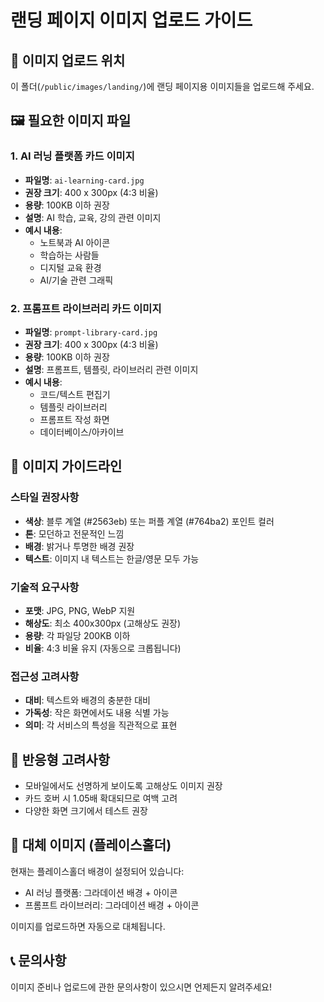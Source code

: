 # 랜딩 페이지 이미지 업로드 가이드

## 📁 이미지 업로드 위치
이 폴더(`/public/images/landing/`)에 랜딩 페이지용 이미지들을 업로드해 주세요.

## 🖼️ 필요한 이미지 파일

### 1. AI 러닝 플랫폼 카드 이미지
- **파일명**: `ai-learning-card.jpg`
- **권장 크기**: 400 x 300px (4:3 비율)
- **용량**: 100KB 이하 권장
- **설명**: AI 학습, 교육, 강의 관련 이미지
- **예시 내용**: 
  - 노트북과 AI 아이콘
  - 학습하는 사람들
  - 디지털 교육 환경
  - AI/기술 관련 그래픽

### 2. 프롬프트 라이브러리 카드 이미지
- **파일명**: `prompt-library-card.jpg`
- **권장 크기**: 400 x 300px (4:3 비율)
- **용량**: 100KB 이하 권장
- **설명**: 프롬프트, 템플릿, 라이브러리 관련 이미지
- **예시 내용**:
  - 코드/텍스트 편집기
  - 템플릿 라이브러리
  - 프롬프트 작성 화면
  - 데이터베이스/아카이브

## 🎨 이미지 가이드라인

### 스타일 권장사항
- **색상**: 블루 계열 (#2563eb) 또는 퍼플 계열 (#764ba2) 포인트 컬러
- **톤**: 모던하고 전문적인 느낌
- **배경**: 밝거나 투명한 배경 권장
- **텍스트**: 이미지 내 텍스트는 한글/영문 모두 가능

### 기술적 요구사항
- **포맷**: JPG, PNG, WebP 지원
- **해상도**: 최소 400x300px (고해상도 권장)
- **용량**: 각 파일당 200KB 이하
- **비율**: 4:3 비율 유지 (자동으로 크롭됩니다)

### 접근성 고려사항
- **대비**: 텍스트와 배경의 충분한 대비
- **가독성**: 작은 화면에서도 내용 식별 가능
- **의미**: 각 서비스의 특성을 직관적으로 표현

## 📱 반응형 고려사항
- 모바일에서도 선명하게 보이도록 고해상도 이미지 권장
- 카드 호버 시 1.05배 확대되므로 여백 고려
- 다양한 화면 크기에서 테스트 권장

## 🔄 대체 이미지 (플레이스홀더)
현재는 플레이스홀더 배경이 설정되어 있습니다:
- AI 러닝 플랫폼: 그라데이션 배경 + 아이콘
- 프롬프트 라이브러리: 그라데이션 배경 + 아이콘

이미지를 업로드하면 자동으로 대체됩니다.

## 📞 문의사항
이미지 준비나 업로드에 관한 문의사항이 있으시면 언제든지 알려주세요!